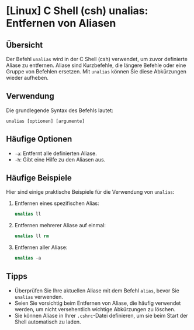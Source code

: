 # [Linux] C Shell (csh) unalias: Entfernen von Aliasen

## Übersicht
Der Befehl `unalias` wird in der C Shell (csh) verwendet, um zuvor definierte Aliase zu entfernen. Aliase sind Kurzbefehle, die längere Befehle oder eine Gruppe von Befehlen ersetzen. Mit `unalias` können Sie diese Abkürzungen wieder aufheben.

## Verwendung
Die grundlegende Syntax des Befehls lautet:

```
unalias [optionen] [argumente]
```

## Häufige Optionen
- `-a`: Entfernt alle definierten Aliase.
- `-h`: Gibt eine Hilfe zu den Aliasen aus.

## Häufige Beispiele
Hier sind einige praktische Beispiele für die Verwendung von `unalias`:

1. Entfernen eines spezifischen Alias:
   ```csh
   unalias ll
   ```

2. Entfernen mehrerer Aliase auf einmal:
   ```csh
   unalias ll rm
   ```

3. Entfernen aller Aliase:
   ```csh
   unalias -a
   ```

## Tipps
- Überprüfen Sie Ihre aktuellen Aliase mit dem Befehl `alias`, bevor Sie `unalias` verwenden.
- Seien Sie vorsichtig beim Entfernen von Aliase, die häufig verwendet werden, um nicht versehentlich wichtige Abkürzungen zu löschen.
- Sie können Aliase in Ihrer `.cshrc`-Datei definieren, um sie beim Start der Shell automatisch zu laden.